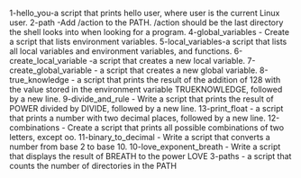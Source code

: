 1-hello_you-a script that prints hello user, where user is the current Linux user.
2-path -Add /action to the PATH. /action should be the last directory the shell looks into when looking for a program.
4-global_variables - Create a script that lists environment variables.
5-local_variables-a script that lists all local variables and environment variables, and functions.
6-create_local_variable -a script that creates a new local variable.
7-create_global_variable - a script that creates a new global variable.
8-true_knowledge -  a script that prints the result of the addition of 128 with the value stored in the environment variable TRUEKNOWLEDGE, followed by a new line.
9-divide_and_rule - Write a script that prints the result of POWER divided by DIVIDE, followed by a new line.
13-print_float - a script that prints a number with two decimal places, followed by a new line.
12-combinations - Create a script that prints all possible combinations of two letters, except oo.
11-binary_to_decimal - Write a script that converts a number from base 2 to base 10.
10-love_exponent_breath - Write a script that displays the result of BREATH to the power LOVE
3-paths - a script that counts the number of directories in the PATH
